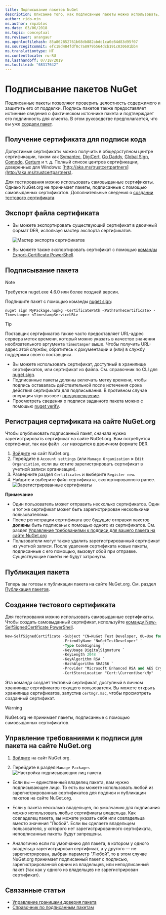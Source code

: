 ```yaml
---
title: Подписывание пакетов NuGet
description: Описание того, как подписанные пакеты можно использовать, чтобы включить проверку целостности содержимого.
author: rido-min
ms.author: rmpablos
ms.date: 03/06/2018
ms.topic: conceptual
ms.reviewer: anangaur
ms.openlocfilehash: 85a862852761b68db882abdc1ca0e84d83d95f07
ms.sourcegitcommit: efc18d484fdf0c7a8979b564dcb191c030601bb4
ms.translationtype: HT
ms.contentlocale: ru-RU
ms.lasthandoff: 07/18/2019
ms.locfileid: "68317642"
---
```

# <a name="signing-nuget-packages"></a>Подписывание пакетов NuGet

Подписанные пакеты позволяют проверить целостность содержимого и защитить его от подделки. Подпись пакетов также предоставляет истинные сведения о фактическом источнике пакета и подтверждает его подлинность для клиента. В этом руководстве предполагается, что вы уже [создали пакет](creating-a-package.md).

## <a name="get-a-code-signing-certificate"></a>Получение сертификата для подписи кода

Допустимые сертификаты можно получить в общедоступном центре сертификации, таком как [Symantec](https://trustcenter.websecurity.symantec.com/process/trust/productOptions?productType=SoftwareValidationClass3), [DigiCert](https://www.digicert.com/code-signing/), [Go Daddy](https://www.godaddy.com/web-security/code-signing-certificate), [Global Sign](https://www.globalsign.com/en/code-signing-certificate/), [Comodo](https://www.comodo.com/e-commerce/code-signing/code-signing-certificate.php), [Certum](https://www.certum.eu/certum/cert,offer_en_open_source_cs.xml) и т. д. Полный список центров сертификации, доверенных для Windows: [http://aka.ms/trustcertpartners](http://aka.ms/trustcertpartners).

Для тестирования можно использовать самовыданные сертификаты. Однако NuGet.org не принимает пакеты, подписанные с помощью самовыданных сертификатов. Дополнительные сведения о [создании тестового сертификата](#create-a-test-certificate)

## <a name="export-the-certificate-file"></a>Экспорт файла сертификата

* Вы можете экспортировать существующий сертификат в двоичный формат DER, используя мастер экспорта сертификатов.

  ![Мастер экспорта сертификатов](../reference/media/CertificateExportWizard.png)

* Вы можете также экспортировать сертификат с помощью [команды Export-Certificate PowerShell](/powershell/module/pkiclient/export-certificate).

## <a name="sign-the-package"></a>Подписывание пакета

> [!note]
> Требуется nuget.exe 4.6.0 или более поздней версии.

Подпишите пакет с помощью команды [nuget sign](../reference/cli-reference/cli-ref-sign.md):

```cli
nuget sign MyPackage.nupkg -CertificatePath <PathToTheCertificate> -Timestamper <TimestampServiceURL>
```

> [!Tip]
> Поставщик сертификатов также часто предоставляет URL-адрес сервера меток времени, который можно указать в качестве значения необязательного аргумента `Timestamper` выше. Чтобы получить URL-адрес этой службы, обратитесь к документации и (или) в службу поддержки своего поставщика.

* Вы можете использовать сертификат, доступный в хранилище сертификатов, или сертификат из файла. См. справочник по CLI для [nuget sign](../reference/cli-reference/cli-ref-sign.md).
* Подписанные пакеты должны включать метку времени, чтобы подпись оставалась действительной после истечения срока действия сертификата для подписывания. В противном случае операция sign вызовет [предупреждение](../reference/errors-and-warnings/NU3002.md).
* Просмотреть сведения о подписи заданного пакета можно с помощью [nuget verify](../reference/cli-reference/cli-ref-verify.md).

## <a name="register-the-certificate-on-nugetorg"></a>Регистрация сертификата на сайте NuGet.org

Чтобы опубликовать подписанный пакет, сначала нужно зарегистрировать сертификат на сайте NuGet.org. Вам потребуется сертификат, так как файл `.cer` находится в двоичном формате DER.

1. [Войдите](https://www.nuget.org/users/account/LogOn?returnUrl=%2F) на сайт NuGet.org.
1. Перейдите в `Account settings` (или `Manage Organization` **>** `Edit Organziation`, если вы хотите зарегистрировать сертификат в учетной записи организации).
1. Разверните раздел `Certificates` и выберите `Register new`.
1. Найдите и выберите файл сертификата, экспортированного ранее.
  ![Зарегистрированные сертификаты](../reference/media/registered-certs.png)

**Примечание**
* Один пользователь может отправить несколько сертификатов. Один и тот же сертификат может быть зарегистрирован несколькими пользователями.
* После регистрации сертификата все будущие отправки пакетов **должны** быть подписаны с помощью одного из сертификатов. См. раздел [Управление требованиями к подписи для вашего пакета на сайте NuGet.org](#manage-signing-requirements-for-your-package-on-nugetorg)
* Пользователи могут также удалить зарегистрированный сертификат из учетной записи. После удаления сертификата новые пакеты, подписанные с его помощью, вызовут сбой при отправке. Существующие пакеты не будут затронуты.

## <a name="publish-the-package"></a>Публикация пакета

Теперь вы готовы к публикации пакета на сайте NuGet.org. См. раздел [Публикация пакетов](../nuget-org/Publish-a-package.md).

## <a name="create-a-test-certificate"></a>Создание тестового сертификата

Для тестирования можно использовать самовыданные сертификаты. Чтобы создать самовыданный сертификат, используйте [команду New-SelfSignedCertificate PowerShell](/powershell/module/pkiclient/new-selfsignedcertificate).

```ps
New-SelfSignedCertificate -Subject "CN=NuGet Test Developer, OU=Use for testing purposes ONLY" `
                          -FriendlyName "NuGetTestDeveloper" `
                          -Type CodeSigning `
                          -KeyUsage DigitalSignature `
                          -KeyLength 2048 `
                          -KeyAlgorithm RSA `
                          -HashAlgorithm SHA256 `
                          -Provider "Microsoft Enhanced RSA and AES Cryptographic Provider" `
                          -CertStoreLocation "Cert:\CurrentUser\My" 
```

Эта команда создает тестовый сертификат, доступный в личном хранилище сертификатов текущего пользователя. Вы можете открыть хранилище сертификатов, запустив `certmgr.msc`, чтобы просмотреть созданный сертификат.

> [!Warning]
> NuGet.org не принимает пакеты, подписанные с помощью самовыданных сертификатов.

## <a name="manage-signing-requirements-for-your-package-on-nugetorg"></a>Управление требованиями к подписи для пакета на сайте NuGet.org
1. [Войдите](https://www.nuget.org/users/account/LogOn?returnUrl=%2F) на сайт NuGet.org.

1. Перейдите в раздел `Manage Packages` 
   ![Настройка подписывающих лиц пакета](../reference/media/configure-package-signers.png).

* Если вы — единственный владелец пакета, вам нужно подписывающее лицо. То есть вы можете использовать любой из зарегистрированных сертификатов для подписи и публикации пакетов на сайте NuGet.org.

* Если у пакета несколько владельцев, по умолчанию для подписания можно использовать любые сертификаты владельца. Как совладелец пакета, вы можете указать себя или совладельца вместо значения "Любой". Если вы сделаете владельцем пользователя, у которого нет зарегистрированного сертификата, неподписанные пакеты будут запрещены. 

* Аналогично если по умолчанию для пакета, в котором у одного владельца зарегистрирован сертификат, а у другого — не зарегистрирован, выбран параметр "Любой", то в этом случае NuGet.org принимает подписанный пакет с подписью, зарегистрированной одним из владельцев, или неподписанный пакет (так как у одного из владельцев не зарегистрирован сертификат).

## <a name="related-articles"></a>Связанные статьи

- [Управление границами доверия пакета](../consume-packages/installing-signed-packages.md)
- [Справочник по подписанным пакетам](../reference/Signed-Packages-Reference.md)
